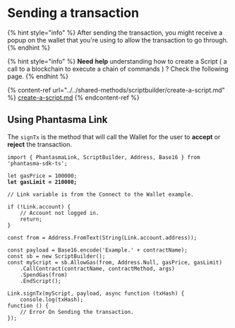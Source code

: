 # Sending a transaction

{% hint style="info" %}
After sending the transaction, you might receive a popup on the wallet that you're using to allow the transaction to go through.
{% endhint %}

{% hint style="info" %}
**Need** **help** understanding how to create a Script ( a call to a blockchain to execute a chain of commands ) ? Check the following page.
{% endhint %}

{% content-ref url="../../shared-methods/scriptbuilder/create-a-script.md" %}
[create-a-script.md](../../shared-methods/scriptbuilder/create-a-script.md)
{% endcontent-ref %}

## Using Phantasma Link

The `signTx` is the method that will call the Wallet for the user to **accept** or **reject** the transaction.

<pre class="language-typescript" data-overflow="wrap" data-line-numbers><code class="lang-typescript">import { PhantasmaLink, ScriptBuilder, Address, Base16 } from 'phantasma-sdk-ts';

let gasPrice = 100000;
<strong>let gasLimit = 210000;
</strong>
// Link variable is from the Connect to the Wallet example.

if (!Link.account) {
    // Account not logged in.
    return;
}

const from = Address.FromText(String(Link.account.address));

const payload = Base16.encode('Example.' + contractName);
const sb = new ScriptBuilder();
const myScript = sb.AllowGas(from, Address.Null, gasPrice, gasLimit)
    .CallContract(contractName, contractMethod, args)
    .SpendGas(from)
    .EndScript();

Link.signTx(myScript, payload, async function (txHash) {
    console.log(txHash);
function () {
    // Error On Sending the transaction.
});
</code></pre>

